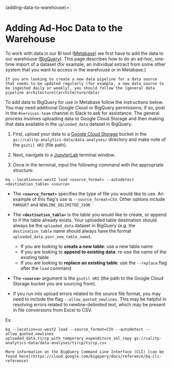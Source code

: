 (adding-data-to-warehouse)=
# Adding Ad-Hoc Data to the Warehouse
To work with data in our BI tool ([Metabase](https://dashboards.calitp.org/)) we first have to add the data to our warehouse ([BigQuery](https://console.cloud.google.com/bigquery)). This page describes how to do an ad-hoc, one-time import of a dataset (for example, an individual extract from some other system that you want to access in the warehouse or in Metabase.)

```{admonition} Warning
If you are looking to create a new data pipeline for a data source that needs to be updated regularly (for example, a new data source to be ingested daily or weekly), you should follow the [general data pipeline architecture](architecture/data)
```


To add data to BigQuery for use in Metabase follow the instructions below. You may need additional Google Cloud or BigQuery permissions; if so, post in the `#services-team` channel in Slack to ask for assistance. The general process involves uploading data to Google Cloud Storage and then making that data available in the `uploaded_data` dataset in BigQuery.

1. First, upload your data to a [Google Cloud Storage](https://console.cloud.google.com/storage/browser/calitp-analytics-data) bucket in the `gs://calitp-analytics-data/data-analyses/` directory and make note of the `gsutil URI` (file path).

2. Next, navigate to a [JupyterLab](https://notebooks.calitp.org/) terminal window.

3. Once in the terminal, input the following command with the appropriate structure:
```
bq --location=us-west2 load <source_format> --autodetect <destination_table> <source>
```

* The **`<source_format>`** specifies the type of file you would like to use. An example of this flag's use is `--source_format=CSV`. Other options include `PARQUET` and `NEWLINE_DELIMITED_JSON`

* The **`<destination_table>`** is the table you would like to create, or append to if the table already exists. Your uploaded table destination should always be the `uploaded_data` dataset in BigQuery (e.g. the `destination_table` name should always have the format `uploaded_data.your_new_table_name`).
  * If you are looking to **create a new table**: use a new table name
  * If you are looking to **append to existing data**: re-use the name of the existing table
  * If you are looking to **replace an existing table**: use the `--replace` flag after the `load` command

* The **`<source>`** argument is the `gsutil URI` (the path to the Google Cloud Storage bucket you are sourcing from).

* If you run into upload errors related to the source file format, you may need to include the flag `--allow_quoted_newlines`. This may be helpful in resolving errors related to newline-delimited text, which may be present in file conversions from Excel to CSV.

Ex.
```
bq --location=us-west2 load --source_format=CSV --autodetect --allow_quoted_newlines uploaded_data.tircp_with_temporary_expenditure_sol_copy gs://calitp-analytics-data/data-analyses/tircp/tircp.csv
```

```{admonition} Looking for more information?
More information on the BigQuery Command Line Interface (CLI) [can be found here](https://cloud.google.com/bigquery/docs/reference/bq-cli-reference)
```
